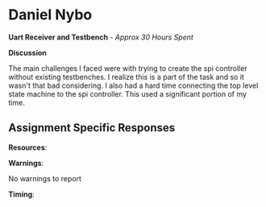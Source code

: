 # Daniel Nybo 

**Uart Receiver and Testbench** - *Approx 30 Hours Spent*

**Discussion**

The main challenges I faced were with trying to create the spi controller without existing testbenches. I realize this is a part of the task and so it wasn't that bad considering. I also had a hard time connecting the top level state machine to the spi controller. This used a significant portion of my time. 

## Assignment Specific Responses

**Resources**:

**Warnings**:

No warnings to report

**Timing**:
